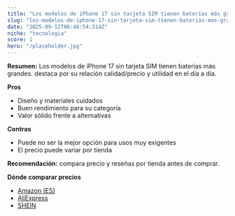 ```yaml
---
title: "Los modelos de iPhone 17 sin tarjeta SIM tienen baterías más grandes."
slug: "los-modelos-de-iphone-17-sin-tarjeta-sim-tienen-baterias-mas-grandes"
date: "2025-09-12T06:48:54.314Z"
niche: "tecnologia"
score: 1
hero: "/placeholder.jpg"
---
```


**Resumen:** Los modelos de iPhone 17 sin tarjeta SIM tienen baterías más grandes. destaca por su relación calidad/precio y utilidad en el día a día.

**Pros**
- Diseño y materiales cuidados
- Buen rendimiento para su categoría
- Valor sólido frente a alternativas

**Contras**
- Puede no ser la mejor opción para usos muy exigentes
- El precio puede variar por tienda

**Recomendación:** compara precio y reseñas por tienda antes de comprar.

**Dónde comparar precios**
- [Amazon (ES)](https://www.amazon.es/s?k=Los%20modelos%20de%20iPhone%2017%20sin%20tarjeta%20SIM%20tienen%20bater%C3%ADas%20m%C3%A1s%20grandes.&tag=teknovashop25-21)
- [AliExpress](https://www.aliexpress.com/wholesale?SearchText=Los%20modelos%20de%20iPhone%2017%20sin%20tarjeta%20SIM%20tienen%20bater%C3%ADas%20m%C3%A1s%20grandes.)
- [SHEIN](https://www.shein.com/pdsearch/Los%20modelos%20de%20iPhone%2017%20sin%20tarjeta%20SIM%20tienen%20bater%C3%ADas%20m%C3%A1s%20grandes.)